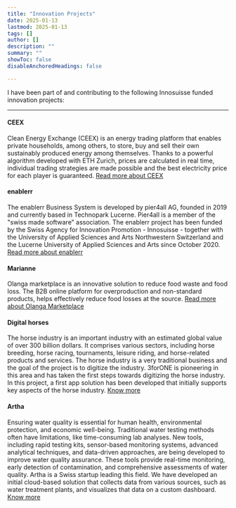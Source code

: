 ```yaml
---
title: "Innovation Projects" 
date: 2025-01-13
lastmod: 2025-01-13
tags: []
author: []
description: ""
summary: ""
showToc: false
disableAnchoredHeadings: false

---
```


I have been part of and contributing to the following Innosuisse funded innovation projects:

---

#### CEEX
Clean Energy Exchange (CEEX) is an energy trading platform that enables private households, among others, to store, buy and sell their own sustainably produced energy among themselves. Thanks to a powerful algorithm developed with ETH Zurich, prices are calculated in real time, individual trading strategies are made possible and the best electricity price for each player is guaranteed.
[Read more about CEEX](https://www.ceex.ch/) 

#### enablerr
The enablerr Business System is developed by pier4all AG, founded in 2019 and currently based in Technopark Lucerne. Pier4all is a member of the "swiss made software" association. The enablerr project has been funded by the Swiss Agency for Innovation Promotion - Innosuisse - together with the University of Applied Sciences and Arts Northwestern Switzerland and the Lucerne University of Applied Sciences and Arts since October 2020.
[Read more about enablerr](https://www.enablerr.ch/) 


#### Marianne
Olanga marketplace is an innovative solution to reduce food waste and food loss. The B2B online platform for overproduction and non-standard products, helps effectively reduce food losses at the source.
[Read more about Olanga Marketplace](https://olanga.ch/#home) 


#### Digital horses
The horse industry is an important industry with an estimated global value of over 300 billion dollars. It comprises various sectors, including horse breeding, horse racing, tournaments, leisure riding, and horse-related products and services. The horse industry is a very traditional business and the goal of the project is to digitize the industry. 3forONE is pioneering in this area and has taken the first steps towards digitizing the horse industry. In this project, a first app solution has been developed that initially supports key aspects of the horse industry.
[Know more](https://3forone.com/)


#### Artha
Ensuring water quality is essential for human health, environmental protection, and economic well-being. Traditional water testing methods often have limitations, like time-consuming lab analyses. New tools, including rapid testing kits, sensor-based monitoring systems, advanced analytical techniques, and data-driven approaches, are being developed to improve water quality assurance. These tools provide real-time monitoring, early detection of contamination,
and comprehensive assessments of water quality. Artha is a Swiss startup leading this field. We have developed an initial cloud-based solution that collects data from various sources, such as water treatment plants, and visualizes that data on a custom dashboard.
[Know more](https://artha-x.com/)

